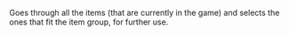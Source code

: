 Goes through all the items (that are currently in the game) and selects the ones that fit the item group, for further use.
